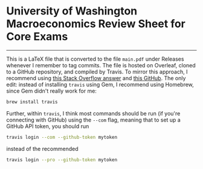 # University of Washington Macroeconomics Review Sheet for Core Exams

___

This is a LaTeX file that is converted to the file `main.pdf` under Releases whenever I remember to tag commits. The file is hosted on Overleaf, cloned to a GitHub repository, and compiled by Travis. To mirror this approach, I recommend using [this Stack Overflow answer](https://tex.stackexchange.com/questions/398830/how-to-build-my-latex-automatically-using-travis-ci) and [this GitHub](https://github.com/PHPirates/travis-ci-latex-pdf). The only edit: instead of installing `travis` using Gem, I recommend using Homebrew, since Gem didn't really work for me:

```bash
brew install travis
```

Further, within `travis`, I think most commands should be run (if you're connecting with GitHub) using the `--com` flag, meaning that to set up a GitHub API token, you should run

```bash
travis login --com --github-token mytoken
```

instead of the recommended

```bash
travis login --pro --github-token mytoken
```
